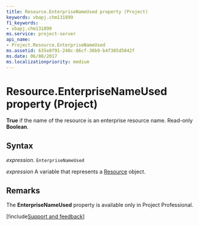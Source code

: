 ```yaml
---
title: Resource.EnterpriseNameUsed property (Project)
keywords: vbapj.chm131899
f1_keywords:
- vbapj.chm131899
ms.service: project-server
api_name:
- Project.Resource.EnterpriseNameUsed
ms.assetid: 635e8f91-248c-86cf-30b9-b4f385d5042f
ms.date: 06/08/2017
ms.localizationpriority: medium
---
```



# Resource.EnterpriseNameUsed property (Project)

 **True** if the name of the resource is an enterprise resource name. Read-only **Boolean**.


## Syntax

_expression_. `EnterpriseNameUsed`

_expression_ A variable that represents a [Resource](./Project.Resource.md) object.


## Remarks

The **EnterpriseNameUsed** property is available only in Project Professional.

[!include[Support and feedback](~/includes/feedback-boilerplate.md)]